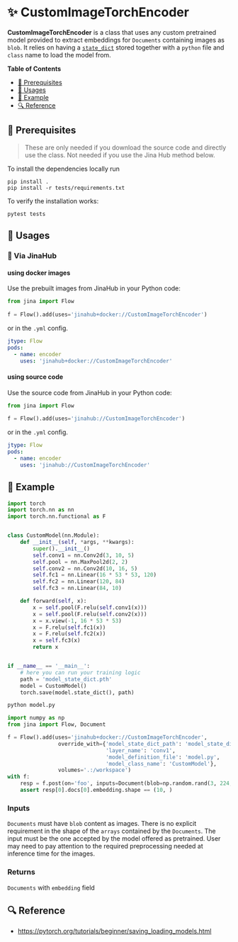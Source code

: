# ✨ CustomImageTorchEncoder

**CustomImageTorchEncoder** is a class that uses any custom pretrained model provided to extract embeddings for `Documents` containing images as `blob`.
It relies on having a [`state_dict`](https://pytorch.org/tutorials/beginner/saving_loading_models.html#what-is-a-state-dict) stored
together with a `python` file and `class` name to load the model from.

<!-- START doctoc generated TOC please keep comment here to allow auto update -->
<!-- DON'T EDIT THIS SECTION, INSTEAD RE-RUN doctoc TO UPDATE -->
**Table of Contents**

- [🌱 Prerequisites](#-prerequisites)
- [🚀 Usages](#-usages)
- [🎉️ Example](#%EF%B8%8F-example)
- [🔍️ Reference](#%EF%B8%8F-reference)

<!-- END doctoc generated TOC please keep comment here to allow auto update -->

## 🌱 Prerequisites


> These are only needed if you download the source code and directly use the class. Not needed if you use the Jina Hub method below.

To install the dependencies locally run 
```
pip install . 
pip install -r tests/requirements.txt
```
To verify the installation works:
```
pytest tests
```

## 🚀 Usages

### 🚚 Via JinaHub

#### using docker images
Use the prebuilt images from JinaHub in your Python code: 

```python
from jina import Flow
	
f = Flow().add(uses='jinahub+docker://CustomImageTorchEncoder')
```

or in the `.yml` config.
	
```yaml
jtype: Flow
pods:
  - name: encoder
    uses: 'jinahub+docker://CustomImageTorchEncoder'
```

#### using source code
Use the source code from JinaHub in your Python code:

```python
from jina import Flow
	
f = Flow().add(uses='jinahub://CustomImageTorchEncoder')
```

or in the `.yml` config.

```yaml
jtype: Flow
pods:
  - name: encoder
    uses: 'jinahub://CustomImageTorchEncoder'
```


## 🎉️ Example 


```python
import torch
import torch.nn as nn
import torch.nn.functional as F


class CustomModel(nn.Module):
    def __init__(self, *args, **kwargs):
        super().__init__()
        self.conv1 = nn.Conv2d(3, 10, 5)
        self.pool = nn.MaxPool2d(2, 2)
        self.conv2 = nn.Conv2d(10, 16, 5)
        self.fc1 = nn.Linear(16 * 53 * 53, 120)
        self.fc2 = nn.Linear(120, 84)
        self.fc3 = nn.Linear(84, 10)

    def forward(self, x):
        x = self.pool(F.relu(self.conv1(x)))
        x = self.pool(F.relu(self.conv2(x)))
        x = x.view(-1, 16 * 53 * 53)
        x = F.relu(self.fc1(x))
        x = F.relu(self.fc2(x))
        x = self.fc3(x)
        return x


if __name__ == '__main__':
    # here you can run your training logic
    path = 'model_state_dict.pth'
    model = CustomModel()
    torch.save(model.state_dict(), path)
```

```bash
python model.py
```


```python
import numpy as np
from jina import Flow, Document

f = Flow().add(uses='jinahub+docker://CustomImageTorchEncoder', 
                override_with={'model_state_dict_path': 'model_state_dict.pth',
                               'layer_name': 'conv1',
                               'model_definition_file': 'model.py',
                               'model_class_name': 'CustomModel'},
                volumes='.:/workspace')
with f:
    resp = f.post(on='foo', inputs=Document(blob=np.random.rand(3, 224, 224)), return_results=True)
    assert resp[0].docs[0].embedding.shape == (10, )
```

### Inputs 

`Documents` must have `blob` content as images. There is no explicit requirement in the shape of the `arrays` contained by the `Documents`.
The input must be the one accepted by the model offered as pretrained. User may need to pay attention to the required preprocessing needed
at inference time for the images.

### Returns

`Documents` with `embedding` field


## 🔍️ Reference
- https://pytorch.org/tutorials/beginner/saving_loading_models.html
